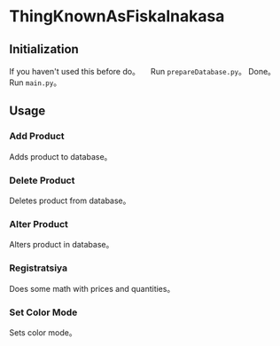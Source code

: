 # ThingKnownAsFiskalnakasa  

## Initialization

If you haven't used this before do。 
&nbsp; &nbsp; Run `prepareDatabase.py`。 
Done。 
Run `main.py`。 

## Usage

### Add Product   

Adds product to database。  

### Delete Product  

Deletes product from database。  

### Alter Product  

Alters product in database。  

### Registratsiya  

Does some math with prices and quantities。  

### Set Color Mode  

Sets color mode。  
